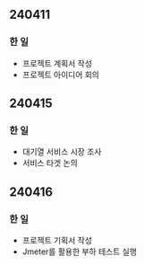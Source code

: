 ## 240411
### 한 일
* 프로젝트 계획서 작성
* 프로젝트 아이디어 회의

## 240415
### 한 일
* 대기열 서비스 시장 조사
* 서비스 타겟 논의

## 240416
### 한 일
* 프로젝트 기획서 작성
* Jmeter를 활용한 부하 테스트 실행

